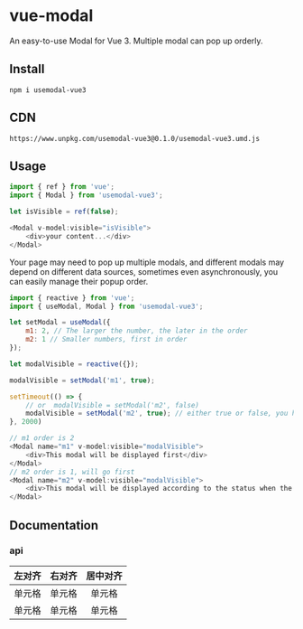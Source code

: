 # vue-modal
An easy-to-use Modal for Vue 3. Multiple modal can pop up orderly.

## Install
`npm i usemodal-vue3`

## CDN
`https://www.unpkg.com/usemodal-vue3@0.1.0/usemodal-vue3.umd.js`

## Usage

```javascript
import { ref } from 'vue';
import { Modal } from 'usemodal-vue3';

let isVisible = ref(false);

<Modal v-model:visible="isVisible">
    <div>your content...</div>
</Modal>
```

Your page may need to pop up multiple modals, and different modals may depend on different data sources, sometimes even asynchronously, you can easily manage their popup order.

```javascript
import { reactive } from 'vue';
import { useModal, Modal } from 'usemodal-vue3';

let setModal = useModal({
    m1: 2, // The larger the number, the later in the order
    m2: 1 // Smaller numbers, first in order
});

let modalVisible = reactive({});

modalVisible = setModal('m1', true);

setTimeout(() => {
    // or  modalVisible = setModal('m2', false)
    modalVisible = setModal('m2', true); // either true or false, you have to define a state.
}, 2000)

// m1 order is 2
<Modal name="m1" v-model:visible="modalVisible">
    <div>This modal will be displayed first</div>
</Modal>
// m2 order is 1, will go first
<Modal name="m2" v-model:visible="modalVisible">
    <div>This modal will be displayed according to the status when the previous one is closed or the display status is fasle</div>
</Modal>
```

## Documentation

### api

| 左对齐 | 右对齐 | 居中对齐 |
| :-----| ----: | :----: |
| 单元格 | 单元格 | 单元格 |
| 单元格 | 单元格 | 单元格 |